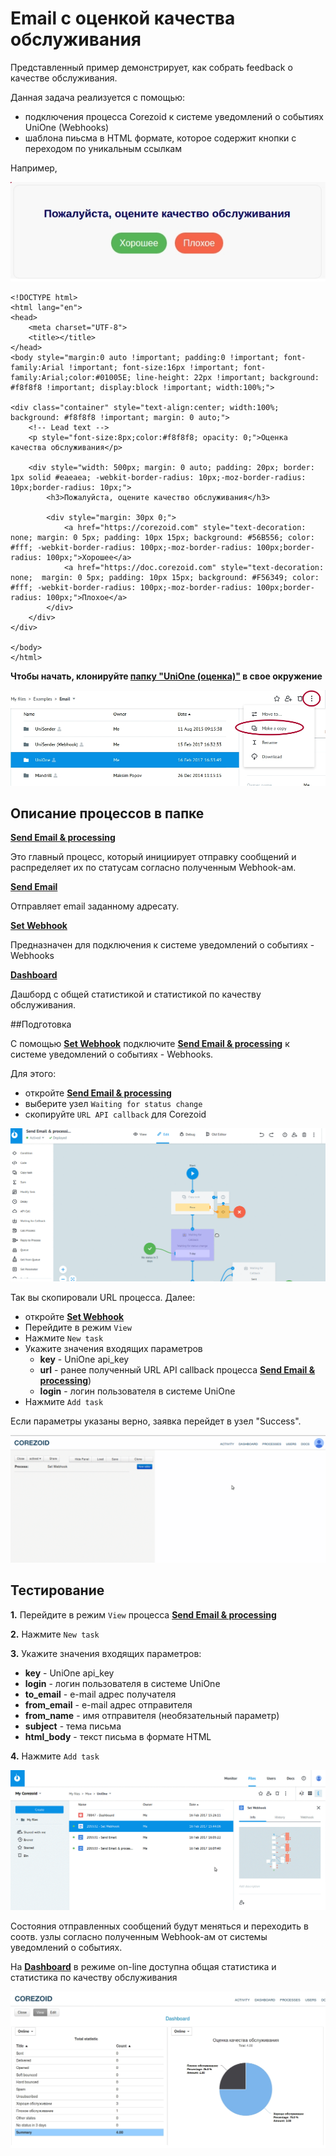 # Email с оценкой качества обслуживания


Представленный пример демонстрирует, как собрать feedback о качестве обслуживания.

Данная задача реализуется с помощью:

* подключения процесса Corezoid к системе уведомлений о событиях UniOne (Webhooks)
* шаблона пиьсма в HTML формате, которое содержит кнопки с переходом по уникальным ссылкам 

Например, 

![](../img/unione_mail.jpg)

```
<!DOCTYPE html>
<html lang="en">
<head>
    <meta charset="UTF-8">
    <title></title>
</head>
<body style="margin:0 auto !important; padding:0 !important; font-family:Arial !important; font-size:16px !important; font-family:Arial;color:#01005E; line-height: 22px !important; background: #f8f8f8 !important; display:block !important; width:100%;">

<div class="container" style="text-align:center; width:100%; background: #f8f8f8 !important; margin: 0 auto;">
    <!-- Lead text -->
    <p style="font-size:8px;color:#f8f8f8; opacity: 0;">Оценка качества обслуживания</p>

    <div style="width: 500px; margin: 0 auto; padding: 20px; border: 1px solid #eaeaea; -webkit-border-radius: 10px;-moz-border-radius: 10px;border-radius: 10px;">
        <h3>Пожалуйста, оцените качество обслуживания</h3>

        <div style="margin: 30px 0;">
            <a href="https://corezoid.com" style="text-decoration: none; margin: 0 5px; padding: 10px 15px; background: #56B556; color: #fff; -webkit-border-radius: 100px;-moz-border-radius: 100px;border-radius: 100px;">Хорошее</a>
            <a href="https://doc.corezoid.com" style="text-decoration: none;  margin: 0 5px; padding: 10px 15px; background: #F56349; color: #fff; -webkit-border-radius: 100px;-moz-border-radius: 100px;border-radius: 100px;">Плохое</a>
        </div>
    </div>
</div>

</body>
</html>
```


**Чтобы начать, клонируйте [папку "UniOne (оценка)"](https://admin.corezoid.com/folder/conv/2391) в свое окружение**

![](../img/unione_copy.jpg)


## Описание процессов в папке

[**Send Email & processing**](https://admin.corezoid.com/editor/123317/204839)

Это главный процесс, который инициирует отправку сообщений и распределяет их по статусам согласно полученным Webhook-ам.

[**Send Email**](https://admin.corezoid.com/editor/123317/204837)

Отправляет email заданному адресату.

[**Set Webhook**](https://admin.corezoid.com/editor/123317/204838)

Предназначен для подключения к системе уведомлений о событиях - Webhooks

[**Dashboard**](https://www.corezoid.com/admin/view_dash/78790/123317)

Дашборд с общей статистикой и статистикой по качеству обслуживания.



##Подготовка


С помощью [**Set Webhook**](https://admin.corezoid.com/editor/123595/205557) подключите [**Send Email & processing**](https://admin.corezoid.com/editor/123595/205555) к системе уведомлений о событиях - Webhooks. 

Для этого:

* откройте [**Send Email & processing**](https://admin.corezoid.com/editor/123595/205555)
* выберите узел `Waiting for status change`
* скопируйте `URL API callback` для Corezoid

![](../img/copy_callback_url.gif)

Так вы скопировали URL процесса. Далее:

* откройте [**Set Webhook**](https://admin.corezoid.com/editor/123317/204838)
* Перейдите в режим `View`
* Нажмите `New task`
* Укажите значения входящих параметров 
  * **key** - UniOne api_key
  * **url** - ранее полученный URL API callback процесса [**Send Email & processing**](https://admin.corezoid.com/editor/123595/205555))
  * **login** - логин пользователя в системе UniOne
* Нажмите `Add task`

Если параметры указаны верно, заявка перейдет в узел "Success".

![](../img/unione_set_webhook.gif)



## Тестирование 

**1.** Перейдите в режим `View` процесса [**Send Email & processing**](https://admin.corezoid.com/editor/123317/204839)

**2.** Нажмите `New task`

**3.** Укажите значения входящих параметров:

* **key** - UniOne api_key
* **login** - логин пользователя в системе UniOne
* **to_email** - е-mail адрес получателя 
* **from_email** - е-mail адрес отправителя
* **from_name** - имя отправителя (необязательный параметр)
* **subject** - тема письма
* **html_body** - текст письма в формате HTML

**4.** Нажмите `Add task`

![](../img/unione_send_email.gif)

Состояния отправленных сообщений будут меняться и переходить в соотв. узлы согласно полученным Webhook-ам от системы уведомлений о событиях.

На [**Dashboard**](https://www.corezoid.com/admin/view_dash/78790/123317) в режиме on-line доступна общая статистика и статистика по качеству обслуживания

![](../img/unione_dash.jpg)

